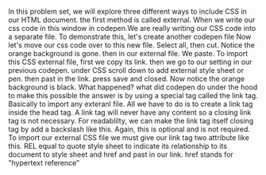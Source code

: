 In this problem set, we will explore three different ways to include CSS in our HTML document.
the first method is called external.
When we write our css code in this window in codepen.We are really writing our CSS code into a separate file. 
To demonstrate this, let's create another codepen file
Now let's move our css code over to this new file.
Select all, then cut.
Notice the orange background is gone.
then in our external file. 
We paste. To import this CSS external file, first we copy its link. 
then we go to our setting in our previous codepen.
under CSS  scroll down to add external style sheet or pen.
then past in the link. 
press save and closed. 
Now notice the orange background is black. What happened? what did codepen do under the hood to make this possible
the answer is by using a special tag called the link tag. 
Basically to import any exteranl file.
All we have to do is to create a link tag inside the head tag. 
A link tag will never have any content so a closing link tag is not necessary. 
For readablilty, we can make the link tag itself closing tag by add a backslash like this.
Again, this is optional and is not required.
To import our external CSS file we must give our link tag two attribute like this. 
REL equal to quote style sheet
to indicate its relationship to its document to style sheet
and href and past in our link. 
href stands for "hypertext reference"

